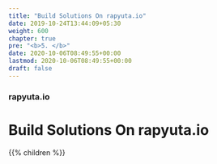 ```yaml
---
title: "Build Solutions On rapyuta.io"
date: 2019-10-24T13:44:09+05:30
weight: 600
chapter: true
pre: "<b>5. </b>"
date: 2020-10-06T08:49:55+00:00
lastmod: 2020-10-06T08:49:55+00:00
draft: false
---
```


### rapyuta.io

# Build Solutions On rapyuta.io

{{% children %}}